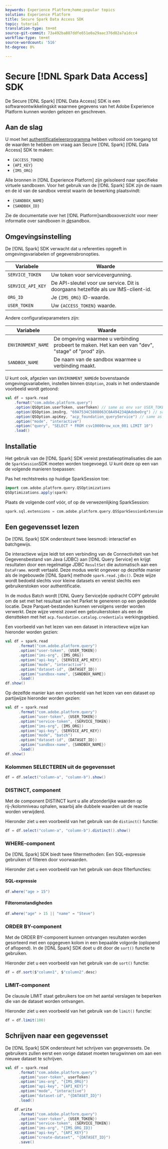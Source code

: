 ```yaml
---
keywords: Experience Platform;home;popular topics
solution: Experience Platform
title: Secure Spark Data Access SDK
topic: tutorial
translation-type: tm+mt
source-git-commit: 73a492ba887ddfe651e0a29aac376d82a7a1dcc4
workflow-type: tm+mt
source-wordcount: '516'
ht-degree: 0%

---
```



# Secure [!DNL Spark Data Access] SDK

De Secure [!DNL Spark] [!DNL Data Access] SDK is een softwareontwikkelingskit waarmee gegevens van het Adobe Experience Platform kunnen worden gelezen en geschreven.

## Aan de slag

U moet het [authentificatieleerprogramma](../../tutorials/authentication.md) hebben voltooid om toegang tot de waarden te hebben om vraag aan Secure [!DNL Spark] [!DNL Data Access] SDK te maken:

- `{ACCESS_TOKEN}`
- `{API_KEY}`
- `{IMS_ORG}`

Alle bronnen in [!DNL Experience Platform] zijn geïsoleerd naar specifieke virtuele sandboxen. Voor het gebruik van de [!DNL Spark] SDK zijn de naam en de id van de sandbox vereist waarin de bewerking plaatsvindt:

- `{SANDBOX_NAME}`
- `{SANDBOX_ID}`

Zie de documentatie over het [!DNL Platform]sandboxoverzicht voor meer informatie over sandboxen in [de](../../sandboxes/home.md)sandbox.

## Omgevingsinstelling

De [!DNL Spark] SDK verwacht dat u referenties opgeeft in omgevingsvariabelen of gegevensbronopties.

| Variabele | Waarde |
| -------- | ----- | 
| `SERVICE_TOKEN` | Uw token voor servicevergunning. |
| `SERVICE_API_KEY` | De API-sleutel voor uw service. Dit is doorgaans hetzelfde als uw IMS-client-id. |
| `ORG_ID` | Je `{IMS_ORG}` ID-waarde. |
| `USER_TOKEN` | Uw `{ACCESS_TOKEN}` waarde. |

Andere configuratieparameters zijn:

| Variabele | Waarde |
| -------- | ----- |
| `ENVIRONMENT_NAME` | De omgeving waarmee u verbinding probeert te maken. Het kan een van &quot;dev&quot;, &quot;stage&quot; of &quot;prod&quot; zijn. |
| `SANDBOX_NAME` | De naam van de sandbox waarmee u verbinding maakt. |

U kunt ook, afgezien van `ENVIRONMENT_NAME`de bovenstaande omgevingsvariabelen, instellen binnen `QSOption`, zoals in het onderstaande voorbeeld wordt getoond:

```scala
val df = spark.read
    .format("com.adobe.platform.query")
    .option(QSOption.userToken, userToken) // same as env var USER_TOKEN
    .option(QSOption.imsOrg, "69A7534C5808063C0A494234@AdobeOrg") // same as env var ORG_ID
    .option(QSOption.apiKey, "acp_foundation_queryService") // same as env var SERVICE_API_KEY
    .option("mode", "interactive")
    .option("query", "SELECT * FROM csv10000row_xcm_001 LIMIT 10")
    .load()
```

## Installatie

Het gebruik van de [!DNL Spark] SDK vereist prestatieoptimalisaties die aan de `SparkSession`SDK moeten worden toegevoegd. U kunt deze op een van de volgende manieren toepassen:

Pas het rechtstreeks op huidige SparkSession toe:

```scala
import com.adobe.platform.query.QSOptimizations
QSOptimizations.apply(spark)
```

Plaats de volgende conf vóór, of op de verwezenlijking SparkSession:

```scala
spark.sql.extensions = com.adobe.platform.query.QSSparkSessionExtensions
```

## Een gegevensset lezen

De [!DNL Spark] SDK ondersteunt twee leesmodi: interactief en batchgewijs.

De interactieve wijze leidt tot een verbinding van de Connectiviteit van het Gegevensbestand van Java (JDBC) aan [!DNL Query Service] en krijgt resultaten door een regelmatige JDBC `ResultSet` die automatisch aan een `DataFrame`. wordt vertaald. Deze modus werkt ongeveer op dezelfde manier als de ingebouwde [!DNL Spark] methode `spark.read.jdbc()`. Deze wijze wordt bedoeld slechts voor kleine datasets en vereist slechts een gebruikerstoken voor authentificatie.

In de modus Batch wordt [!DNL Query Service]de opdracht COPY gebruikt om de set met het resultaat van het Parket te genereren op een gedeelde locatie. Deze Parquet-bestanden kunnen vervolgens verder worden verwerkt. Deze wijze vereist zowel een gebruikerstoken als een de dienstteken met het `acp.foundation.catalog.credentials` werkingsgebied.

Een voorbeeld van het lezen van een dataset in interactieve wijze kan hieronder worden gezien:

```scala
val df = spark.read
      .format("com.adobe.platform.query")
      .option("user-token", {USER_TOKEN})
      .option("ims-org", {IMS_ORG})
      .option("api-key", {SERVICE_API_KEY})
      .option("mode", "interactive")
      .option("dataset-id", {DATASET_ID})
      .option("sandbox-name", {SANDBOX_NAME})
      .load()
df.show()
```

Op dezelfde manier kan een voorbeeld van het lezen van een dataset op partijwijze hieronder worden gezien:

```scala
val df = spark.read
      .format("com.adobe.platform.query")
      .option("user-token", {USER_TOKEN})
      .option("service-token", {SERVICE_TOKEN})
      .option("ims-org", {IMS_ORG})
      .option("api-key", {SERVICE_API_KEY})
      .option("mode", "batch")
      .option("dataset-id", {DATASET_ID})
      .option("sandbox-name", {SANDBOX_NAME})
      .load()
df.show()
```

### Kolommen SELECTEREN uit de gegevensset

```scala
df = df.select("column-a", "column-b").show()
```

### DISTINCT, component

Met de component DISTINCT kunt u alle afzonderlijke waarden op rij-/kolomniveau ophalen, waarbij alle dubbele waarden uit de reactie worden verwijderd.

Hieronder ziet u een voorbeeld van het gebruik van de `distinct()` functie:

```scala
df = df.select("column-a", "column-b").distinct().show()
```

### WHERE-component

De [!DNL Spark] SDK biedt twee filtermethoden: Een SQL-expressie gebruiken of filteren door voorwaarden.

Hieronder ziet u een voorbeeld van het gebruik van deze filterfuncties:

#### SQL-expressie

```scala
df.where("age > 15")
```

#### Filteromstandigheden

```scala
df.where("age" > 15 || "name" = "Steve")
```

### ORDER BY-component

Met de ORDER BY-component kunnen ontvangen resultaten worden gesorteerd met een opgegeven kolom in een bepaalde volgorde (oplopend of aflopend). In de [!DNL Spark] SDK doet u dit door de `sort()` functie te gebruiken.

Hieronder ziet u een voorbeeld van het gebruik van de `sort()` functie:

```scala
df = df.sort($"column1", $"column2".desc)
```

### LIMIT-component

De clausule LIMIT staat gebruikers toe om het aantal verslagen te beperken die van de dataset worden ontvangen.

Hieronder ziet u een voorbeeld van het gebruik van de `limit()` functie:

```scala
df = df.limit(100)
```

## Schrijven naar een gegevensset

De [!DNL Spark] SDK ondersteunt het schrijven van gegevenssets. De gebruikers zullen eerst een vorige dataset moeten terugwinnen om aan een nieuwe dataset te schrijven.

```scala
val df = spark.read
      .format("com.adobe.platform.query")
      .option("user-token", userToken)
      .option("ims-org", "{IMS_ORG}")
      .option("api-key", "{API_KEY}")
      .option("mode", "interactive")
      .option("dataset-id", "{DATASET_ID}")
      .load()

    df.write
      .format("com.adobe.platform.query")
      .option("user-token", {USER_TOKEN})
      .option("service-token", {SERVICE_TOKEN})
      .option("ims-org", "{IMS_ORG_ID})
      .option("api-key", "{API_KEY}")
      .option("create-dataset", "{DATASET_ID}")
      .save()
```
